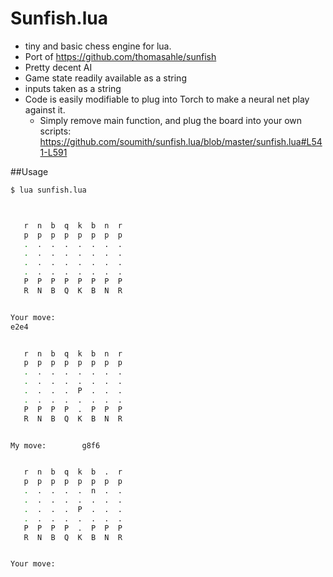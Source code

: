Sunfish.lua
===========

- tiny and basic chess engine for lua.
- Port of https://github.com/thomasahle/sunfish
- Pretty decent AI
- Game state readily available as a string
- inputs taken as a string
- Code is easily modifiable to plug into Torch to make a neural net play against it.
  - Simply remove main function, and plug the board into your own scripts: https://github.com/soumith/sunfish.lua/blob/master/sunfish.lua#L541-L591

##Usage

```bash
$ lua sunfish.lua



   r  n  b  q  k  b  n  r
   p  p  p  p  p  p  p  p
   .  .  .  .  .  .  .  .
   .  .  .  .  .  .  .  .
   .  .  .  .  .  .  .  .
   .  .  .  .  .  .  .  .
   P  P  P  P  P  P  P  P
   R  N  B  Q  K  B  N  R


Your move: 
e2e4


   r  n  b  q  k  b  n  r
   p  p  p  p  p  p  p  p
   .  .  .  .  .  .  .  .
   .  .  .  .  .  .  .  .
   .  .  .  .  P  .  .  .
   .  .  .  .  .  .  .  .
   P  P  P  P  .  P  P  P
   R  N  B  Q  K  B  N  R


My move:        g8f6


   r  n  b  q  k  b  .  r
   p  p  p  p  p  p  p  p
   .  .  .  .  .  n  .  .
   .  .  .  .  .  .  .  .
   .  .  .  .  P  .  .  .
   .  .  .  .  .  .  .  .
   P  P  P  P  .  P  P  P
   R  N  B  Q  K  B  N  R


Your move:

```
